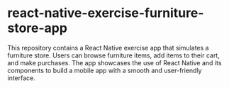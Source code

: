 # react-native-exercise-furniture-store-app
This repository contains a React Native exercise app that simulates a furniture store. Users can browse furniture items, add items to their cart, and make purchases. The app showcases the use of React Native and its components to build a mobile app with a smooth and user-friendly interface.
